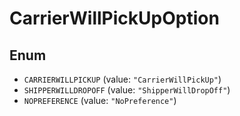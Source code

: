 # CarrierWillPickUpOption

## Enum

* `CARRIERWILLPICKUP` (value: `"CarrierWillPickUp"`)
* `SHIPPERWILLDROPOFF` (value: `"ShipperWillDropOff"`)
* `NOPREFERENCE` (value: `"NoPreference"`)
